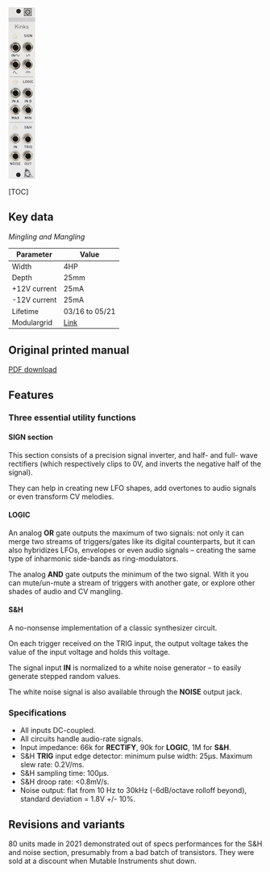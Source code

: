 ![](images/front_small.jpg)

[TOC]

## Key data

*Mingling and Mangling*

Parameter    | Value
-------------|------
Width        | 4HP
Depth        | 25mm
+12V current | 25mA
-12V current | 25mA
Lifetime     | 03/16 to 05/21
Modulargrid  | [Link](https://www.modulargrid.net/e/mutable-instruments-kinks)

## Original printed manual

[PDF download](downloads/kinks_quickstart.pdf)

## Features

### Three essential utility functions

#### SIGN section

This section consists of a precision signal inverter, and half- and full- wave rectifiers (which respectively clips to 0V, and inverts the negative half of the signal).

They can help in creating new LFO shapes, add overtones to audio signals or even transform CV melodies.

#### LOGIC

An analog **OR** gate outputs the maximum of two signals: not only it can merge two streams of triggers/gates like its digital counterparts, but it can also hybridizes LFOs, envelopes or even audio signals – creating the same type of inharmonic side-bands as ring-modulators.

The analog **AND** gate outputs the minimum of the two signal. With it you can mute/un-mute a stream of triggers with another gate, or explore other shades of audio and CV mangling.

#### S&H

A no-nonsense implementation of a classic synthesizer circuit.

On each trigger received on the TRIG input, the output voltage takes the value of the input voltage and holds this voltage.

The signal input **IN** is normalized to a white noise generator – to easily generate stepped random values.

The white noise signal is also available through the **NOISE** output jack.

### Specifications

* All inputs DC-coupled.
* All circuits handle audio-rate signals.
* Input impedance: 66k for **RECTIFY**, 90k for **LOGIC**, 1M for **S&H**.
* S&H **TRIG** input edge detector: minimum pulse width: 25µs. Maximum slew rate: 0.2V/ms.
* S&H sampling time: 100µs.
* S&H droop rate: <0.8mV/s.
* Noise output: flat from 10 Hz to 30kHz (-6dB/octave rolloff beyond), standard deviation = 1.8V +/- 10%.

## Revisions and variants

80 units made in 2021 demonstrated out of specs performances for the S&H and noise section, presumably from a bad batch of transistors. They were sold at a discount when Mutable Instruments shut down.
